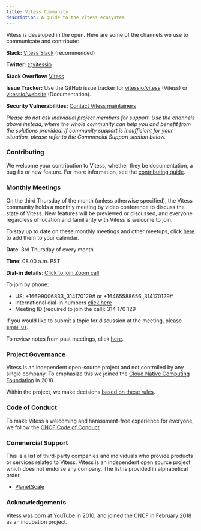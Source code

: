 ```yaml
---
title: Vitess Community
description: A guide to the Vitess ecosystem
---
```


Vitess is developed in the open. Here are some of the channels we use to communicate and contribute:


**Slack:** [Vitess Slack](https://join.slack.com/t/vitess/shared_invite/enQtMzIxMDMyMzA0NzA1LTYxMjk2M2M2NjAwNGY0ODljY2E1MjBlZjRkMmZmNDVkZTBhNDUxNzNkOGM4YmEzNWEwOTE2NjJiY2QyZjZjYTE) (recommended)

**Twitter:** [@vitessio](https://twitter.com/vitessio)

**Stack Overflow:** [Vitess](https://stackoverflow.com/search?q=vitess)

**Issue Tracker:** Use the GitHub issue tracker for [vitessio/vitess](https://github.com/vitessio/vitess/issues) (Vitess) or [vitessio/website](https://github.com/vitessio/website/issues) (Documentation).

**Security Vulnerabilities:** [Contact Vitess maintainers](mailto:cncf-vitess-maintainers@lists.cncf.io)

_Please do not ask individual project members for support. Use the channels above instead, where the whole community can help you and benefit from the solutions provided. If community support is insufficient for your situation, please refer to the Commercial Support section below._


### Contributing

We welcome your contribution to Vitess, whether they be documentation, a bug fix or new feature. For more information, see the [contributing guide](https://vitess.io/docs/contributing/).

### Monthly Meetings

On the third Thursday of the month (unless otherwise specified), the Vitess community holds a monthly meeting by video conference to discuss the state of Vitess. New features will be previewed or discussed, and everyone regardless of location and familiarity with Vitess is welcome to join.

To stay up to date on these monthly meetings and other meetups, click [here](https://calendar.google.com/calendar/embed?src=planetscale.com_21541iv1dn67m0jd023lql4dak%40group.calendar.google.com&ctz=America%2FLos_Angeles) to add them to your calendar.

**Date**: 3rd Thursday of every month

**Time**: 08.00 a.m. PST

**Dial-in details**: [Click to join Zoom call](https://slack.zoom.us/j/314170129)

To join by phone:

* US: +16699006833,,314170129#  or +16465588656,,314170129#
* International dial-in numbers [click here](../dialin)
* Meeting ID (required to join the call): 314 170 129

If you would like to submit a topic for discussion at the meeting, please [email us](mailto:cncf-vitess-maintainers@lists.cncf.io).

To review notes from past meetings, click [here](https://docs.google.com/document/d/1d8PcVD-ppnytRXZPOPvhRnnwei7-tYvgopD0UYzbAMs/edit).


### Project Governance

Vitess is an independent open-source project and not controlled by any single company. To emphasize this we joined the [Cloud Native Computing Foundation](https://cncf.io/) in 2018.

Within the project, we make decisions [based on these rules](https://github.com/vitessio/vitess/blob/master/GOVERNANCE.md).

### Code of Conduct

To make Vitess a welcoming and harassment-free experience for everyone, we follow the [CNCF Code of Conduct](https://github.com/cncf/foundation/blob/master/code-of-conduct.md).

### Commercial Support

This is a list of third-party companies and individuals who provide products or services related to Vitess. Vitess is an independent open source project which does not endorse any company. The list is provided in alphabetical order.

* [PlanetScale](https://planetscale.com)

### Acknowledgements

Vitess [was born at YouTube](https://vitess.io/docs/overview/history/) in 2010, and joined the CNCF in [February 2018](https://www.cncf.io/blog/2018/02/05/cncf-host-vitess/) as an incubation project.

